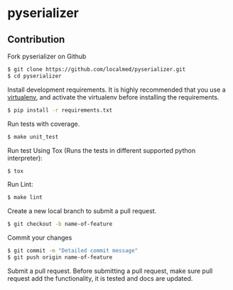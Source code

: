 pyserializer
============

Contribution
------------

Fork pyserializer on Github
``` bash
$ git clone https://github.com/localmed/pyserializer.git
$ cd pyserializer
```
Install development requirements. It is highly recommended that you use a [virtualenv](http://docs.python-guide.org/en/latest/dev/virtualenvs/), and activate the virtualenv before installing the requirements.
``` bash
$ pip install -r requirements.txt
```
Run tests with coverage.
``` bash
$ make unit_test
```
Run test Using Tox (Runs the tests in different supported python interpreter):
``` bash
$ tox
```

Run Lint:
``` bash
$ make lint
```

Create a new local branch to submit a pull request.
``` bash
$ git checkout -b name-of-feature
```
Commit your changes
``` bash
$ git commit -m "Detailed commit message"
$ git push origin name-of-feature
```
Submit a pull request. Before submitting a pull request, make sure pull request add the functionality, it is tested and docs are updated.
